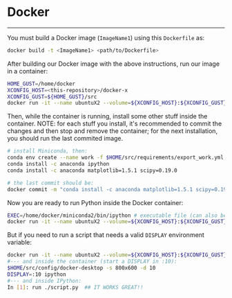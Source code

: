 <!--- Docker -->
# Docker 
---

You must build a Docker image (`ImageName1`) using this `Dockerfile` as:
```bash
docker build -t <ImageName1> <path/to/Dockerfile>
```

After building our Docker image with the above
instructions, run our image in a container:
```bash
HOME_GUST=/home/docker
XCONFIG_HOST=<this-repository>/docker-x
XCONFIG_GUST=${HOME_GUST}/src
docker run -it --name ubuntuX2 --volume=${XCONFIG_HOST}:${XCONFIG_GUST} <ImageName1> /bin/bash
```

Then, while the container is running, install some other stuff inside 
the container.
NOTE: for each stuff you install, it's recommended to commit the
changes and then stop and remove the container; for the next installation, 
you should run the last commited image.
```bash
# install Miniconda, then:
conda env create --name work -f $HOME/src/requirements/export_work.yml
conda install -c anaconda ipython
conda install -c anaconda matplotlib=1.5.1 scipy=0.19.0

# the last commit should be:
docker commit -m "conda install -c anaconda matplotlib=1.5.1 scipy=0.19.0" ubuntuX2 <ImageNameN>
```

Now you are ready to run Python inside the Docker container:
```bash
EXEC=/home/docker/miniconda2/bin/ipython # executable file (can also be a Bash script inside $XCONFIG)
docker run -it --name ubuntuX2 --volume=${XCONFIG_HOST}:${XCONFIG_GUST} --user=1000:1000 -w ${HOME_GUST} <ImageNameN> $EXEC 
```

But if you need to run a script that needs a valid `DISPLAY` environment variable:
```bash
docker run -it --name ubuntuX2 --volume=${XCONFIG_HOST}:${XCONFIG_GUST} --user=1000:1000 -w ${HOME_GUST} <ImageNameN> /bin/bash
#--- and inside the container (start a DISPLAY in :10):
$HOME/src/config/docker-desktop -s 800x600 -d 10
DISPLAY=:10 ipython
#--- and inside IPython:
In [1]: run ./script.py  ## IT WORKS GREAT!!
```

<!--- EOF -->
